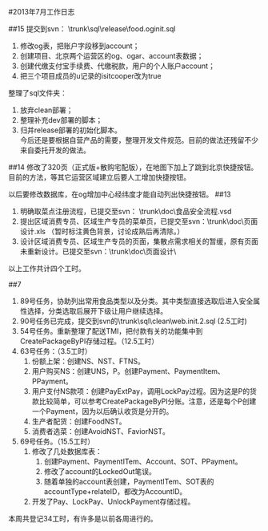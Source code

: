 #2013年7月工作日志

##15
提交到svn： \trunk\sql\release\food.oginit.sql  
1. 修改og表，把账户字段移到account；  
2. 创建项目、北京两个运营区的og、ogar、account表数据；  
3. 创建代缴支付宝手续费、代缴税款，用户的个人账户account；  
4. 把三个项目成员的u记录的isitcooper改为true  

整理了sql文件夹：  
1. 放弃clean部署；  
2. 整理补充dev部署的脚本；  
3. 归并release部署的初始化脚本。  
今后还是要根据自营产品的需要，整理开发文件规范。目前的做法还残留不少来自委托开发的做法。

##14
修改了320页（正式版+散购宅配版），在地图下加上了跳到北京快捷按钮。
目前的方法，等其它运营区域建立后要人工增加快捷按钮。

以后要修改数据库，在og增加中心经纬度才能自动列出快捷按钮。
##13
1. 明确取菜点注册流程，已提交至svn： \trunk\doc\食品安全流程.vsd
2. 提出区域消费专员、区域生产专员的菜单页，已提交至svn：\trunk\doc\页面设计.xls （暂时标注黄色背景，讨论成熟后再清除。）
3. 设计区域消费专员、区域生产专员的页面，集散点需求相关的暂缓，原有页面未重新设计。已提交至svn：\trunk\doc\页面设计\

以上工作共计四个工时。

##7
1. 89号任务，协助列出常用食品类型以及分类。其中类型直接选取后进入安全属性选择，分类选取后展开下级让用户继续选择。
2. 90号任务已完成，提交到svn的\trunk\sql\clean\web.init.2.sql  (2.5工时)
3. 54号任务。重新整理了配送TMI，把付款有关的功能集中到CreatePackageByPI存储过程。（12.5工时）
4. 63号任务：（3.5工时）
	1. 份额上架：创建NS、NST、FTNS。
	2. 用户购买NS：创建UNS，P。创建Payment、PaymentItem、PPayment。
	3. 用户支付NS款项：创建PayExtPay，调用LockPay过程。因为这是P的货款比较简单，可以参考CreatePackageByPI分账。注意，还是每个P创建一个Payment，因为以后确认收货是分开的。
	4. 生产者配货：创建FoodNST。
	5. 消费者选菜：创建AvoidNST、FaviorNST。
5. 69号任务。（15.5工时）
	1. 修改了几处数据库表：
		1. 创建Payment、PaymentITem、Account、SOT、PPayment。
		2. 修改了account的LockedOut笔误。
		3. 随着单独的account表创建，PaymentITem、SOT表的accountType+relateID，都改为AccountID。
	2. 开发了Pay、LockPay、UnlockPayment存储过程。

本周共登记34工时，有许多是以前各周进行的。